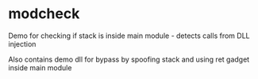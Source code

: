 # modcheck

Demo for checking if stack is inside main module - detects calls from DLL injection

Also contains demo dll for bypass by spoofing stack and using ret gadget inside main module
